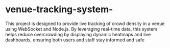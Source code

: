 # venue-tracking-system-
This project is designed to provide live tracking of crowd density in a venue using WebSocket and Node.js. By leveraging real-time data, this system helps reduce overcrowding by displaying dynamic heatmaps and live dashboards, ensuring both users and staff stay informed and safe
